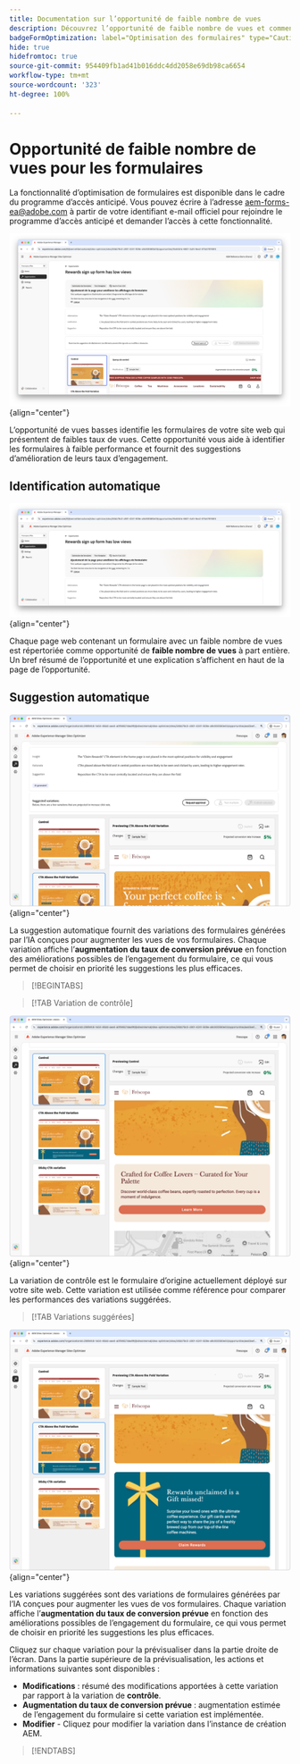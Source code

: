 ```yaml
---
title: Documentation sur l’opportunité de faible nombre de vues
description: Découvrez l’opportunité de faible nombre de vues et comment l’utiliser afin d’améliorer l’engagement pour les formulaires de votre site web.
badgeFormOptimization: label="Optimisation des formulaires" type="Caution" url="../../opportunity-types/form-optimization.md" tooltip="Optimisation des formulaires"
hide: true
hidefromtoc: true
source-git-commit: 954409fb1ad41b016ddc4dd2058e69db98ca6654
workflow-type: tm+mt
source-wordcount: '323'
ht-degree: 100%

---
```



# Opportunité de faible nombre de vues pour les formulaires

<span class="preview"> La fonctionnalité d’optimisation de formulaires est disponible dans le cadre du programme d’accès anticipé. Vous pouvez écrire à l’adresse aem-forms-ea@adobe.com à partir de votre identifiant e-mail officiel pour rejoindre le programme d’accès anticipé et demander l’accès à cette fonctionnalité. </span>

![Opportunité de vues basses](./assets/low-views/hero.png){align="center"}

L’opportunité de vues basses identifie les formulaires de votre site web qui présentent de faibles taux de vues. Cette opportunité vous aide à identifier les formulaires à faible performance et fournit des suggestions d’amélioration de leurs taux d’engagement.

## Identification automatique

![Identification automatique des vues basses](./assets/low-views/auto-identify.png){align="center"}

Chaque page web contenant un formulaire avec un faible nombre de vues est répertoriée comme opportunité de **faible nombre de vues** à part entière. Un bref résumé de l’opportunité et une explication s’affichent en haut de la page de l’opportunité.

## Suggestion automatique

![Suggestion automatique des vues basses](./assets/low-views/auto-suggest.png){align="center"}

La suggestion automatique fournit des variations des formulaires générées par l’IA conçues pour augmenter les vues de vos formulaires. Chaque variation affiche l’**augmentation du taux de conversion prévue** en fonction des améliorations possibles de l’engagement du formulaire, ce qui vous permet de choisir en priorité les suggestions les plus efficaces.

>[!BEGINTABS]

>[!TAB Variation de contrôle]

![Variations de contrôle](./assets/low-views/control-variation.png){align="center"}

La variation de contrôle est le formulaire d’origine actuellement déployé sur votre site web. Cette variation est utilisée comme référence pour comparer les performances des variations suggérées.

>[!TAB Variations suggérées]

![Variations suggérées](./assets/low-views/suggested-variations.png){align="center"}

Les variations suggérées sont des variations de formulaires générées par l’IA conçues pour augmenter les vues de vos formulaires. Chaque variation affiche l’**augmentation du taux de conversion prévue** en fonction des améliorations possibles de l’engagement du formulaire, ce qui vous permet de choisir en priorité les suggestions les plus efficaces.

Cliquez sur chaque variation pour la prévisualiser dans la partie droite de l’écran. Dans la partie supérieure de la prévisualisation, les actions et informations suivantes sont disponibles :

* **Modifications** : résumé des modifications apportées à cette variation par rapport à la variation de **contrôle**.
* **Augmentation du taux de conversion prévue** : augmentation estimée de l’engagement du formulaire si cette variation est implémentée.
* **Modifier** - Cliquez pour modifier la variation dans l’instance de création AEM.

>[!ENDTABS]

<!-- 

## Auto-optimize

[!BADGE Ultimate]{type=Positive tooltip="Ultimate"}

![Auto-optimize low views](./assets/low-views/auto-optimize.png){align="center"}

Sites Optimizer Ultimate adds the ability to deploy auto-optimization for the issues found by the low views opportunity.

>[!BEGINTABS]

>[!TAB Test multiple]


>[!TAB Publish selected]

{{auto-optimize-deploy-optimization-slack}}

>[!TAB Request approval]

{{auto-optimize-request-approval}}

>[!ENDTABS]

-->


